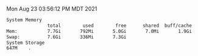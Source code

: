 Mon Aug 23 03:56:12 PM MDT 2021
```bash
System Memory
               total        used        free      shared  buff/cache   available
Mem:           7.7Gi       792Mi       5.0Gi       7.0Mi       1.9Gi       6.5Gi
Swap:          7.6Gi       336Mi       7.3Gi
System Storage
647M	.
```
```bash
